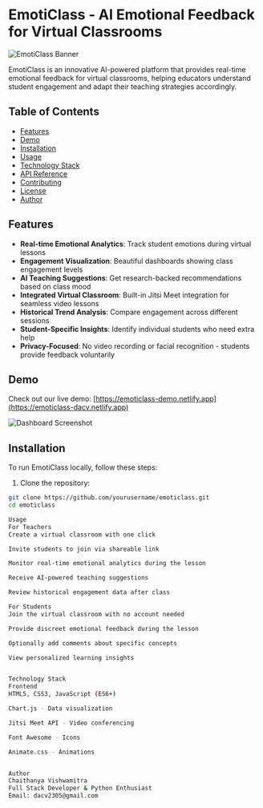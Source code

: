 # EmotiClass - AI Emotional Feedback for Virtual Classrooms

![EmotiClass Banner](https://images.unsplash.com/photo-1580894732444-8ecded7900cd?ixlib=rb-1.2.1&auto=format&fit=crop&w=1200&q=80)

EmotiClass is an innovative AI-powered platform that provides real-time emotional feedback for virtual classrooms, helping educators understand student engagement and adapt their teaching strategies accordingly.

## Table of Contents

- [Features](#features)
- [Demo](#demo)
- [Installation](#installation)
- [Usage](#usage)
- [Technology Stack](#technology-stack)
- [API Reference](#api-reference)
- [Contributing](#contributing)
- [License](#license)
- [Author](#author)

## Features

- **Real-time Emotional Analytics**: Track student emotions during virtual lessons
- **Engagement Visualization**: Beautiful dashboards showing class engagement levels
- **AI Teaching Suggestions**: Get research-backed recommendations based on class mood
- **Integrated Virtual Classroom**: Built-in Jitsi Meet integration for seamless video lessons
- **Historical Trend Analysis**: Compare engagement across different sessions
- **Student-Specific Insights**: Identify individual students who need extra help
- **Privacy-Focused**: No video recording or facial recognition - students provide feedback voluntarily

## Demo

Check out our live demo: [https://emoticlass-demo.netlify.app](https://emoticlass-dacv.netlify.app)

![Dashboard Screenshot](https://images.unsplash.com/photo-1551288049-bebda4e38f71?ixlib=rb-1.2.1&auto=format&fit=crop&w=800&q=80)

## Installation

To run EmotiClass locally, follow these steps:

1. Clone the repository:
```bash
git clone https://github.com/yourusername/emoticlass.git
cd emoticlass

Usage
For Teachers
Create a virtual classroom with one click

Invite students to join via shareable link

Monitor real-time emotional analytics during the lesson

Receive AI-powered teaching suggestions

Review historical engagement data after class

For Students
Join the virtual classroom with no account needed

Provide discreet emotional feedback during the lesson

Optionally add comments about specific concepts

View personalized learning insights


Technology Stack
Frontend
HTML5, CSS3, JavaScript (ES6+)

Chart.js - Data visualization

Jitsi Meet API - Video conferencing

Font Awesome - Icons

Animate.css - Animations


Author
Chaithanya Vishwamitra
Full Stack Developer & Python Enthusiast
Email: dacv2305@gmail.com


